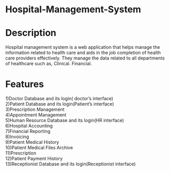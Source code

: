 # Hospital-Management-System

# Description
  Hospital management system is a web application that helps manage the information related to health care and aids in the job completion of health care providers effectively. They manage the data related to all departments of healthcare such as, Clinical. Financial.

# Features
  1)Doctor Database and its login( doctor’s interface)  <br />
  2)Patient Database and its login(Patient’s interface)  <br />
  3)Prescription Management  <br />
  4)Appointment Management  <br />
  5)Human Resource Database and its login(HR interface)  <br />
  6)Hospital Accounting  <br />
  7)Financial Reporting  <br />
  8)Invoicing  <br />
  9)Patient Medical History  <br />
  10)Patient Medical Files Archive  <br />
  11)Prescription  <br />
  12)Patient Payment History  <br />
  13)Receptionist Database and its login(Receptionist interface)  <br />
